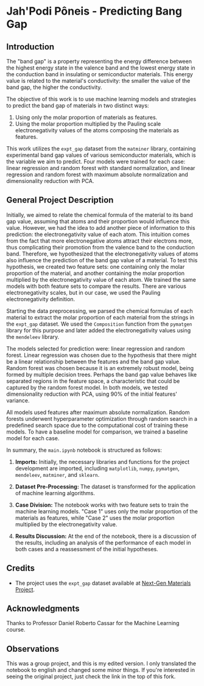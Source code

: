 # Jah'Podi Pôneis - Predicting Bang Gap

## Introduction

The "band gap" is a property representing the energy difference between the highest energy state in the valence band and the lowest energy state in the conduction band in insulating or semiconductor materials. This energy value is related to the material's conductivity: the smaller the value of the band gap, the higher the conductivity.

The objective of this work is to use machine learning models and strategies to predict the band gap of materials in two distinct ways:

1. Using only the molar proportion of materials as features.
2. Using the molar proportion multiplied by the Pauling scale electronegativity values of the atoms composing the materials as features.

This work utilizes the `expt_gap` dataset from the `matminer` library, containing experimental band gap values of various semiconductor materials, which is the variable we aim to predict. Four models were trained for each case: linear regression and random forest with standard normalization, and linear regression and random forest with maximum absolute normalization and dimensionality reduction with PCA.

## General Project Description

Initially, we aimed to relate the chemical formula of the material to its band gap value, assuming that atoms and their proportion would influence this value. However, we had the idea to add another piece of information to this prediction: the electronegativity value of each atom. This intuition comes from the fact that more electronegative atoms attract their electrons more, thus complicating their promotion from the valence band to the conduction band. Therefore, we hypothesized that the electronegativity values of atoms also influence the prediction of the band gap value of a material. To test this hypothesis, we created two feature sets: one containing only the molar proportion of the material, and another containing the molar proportion multiplied by the electronegativity value of each atom. We trained the same models with both feature sets to compare the results. There are various electronegativity scales, but in our case, we used the Pauling electronegativity definition.

Starting the data preprocessing, we parsed the chemical formulas of each material to extract the molar proportion of each material from the strings in the `expt_gap` dataset. We used the `Composition` function from the `pymatgen` library for this purpose and later added the electronegativity values using the `mendeleev` library.

The models selected for prediction were: linear regression and random forest. Linear regression was chosen due to the hypothesis that there might be a linear relationship between the features and the band gap value. Random forest was chosen because it is an extremely robust model, being formed by multiple decision trees. Perhaps the band gap value behaves like separated regions in the feature space, a characteristic that could be captured by the random forest model. In both models, we tested dimensionality reduction with PCA, using 90% of the initial features' variance.

All models used features after maximum absolute normalization. Random forests underwent hyperparameter optimization through random search in a predefined search space due to the computational cost of training these models. To have a baseline model for comparison, we trained a baseline model for each case.

In summary, the `main.ipynb` notebook is structured as follows:

1. **Imports:** Initially, the necessary libraries and functions for the project development are imported, including `matplotlib`, `numpy`, `pymatgen`, `mendeleev`, `matminer`, and `sklearn`.

2. **Dataset Pre-Processing:** The dataset is transformed for the application of machine learning algorithms.

3. **Case Division:** The notebook works with two feature sets to train the machine learning models. "Case 1" uses only the molar proportion of the materials as features, while "Case 2" uses the molar proportion multiplied by the electronegativity value.

4. **Results Discussion:** At the end of the notebook, there is a discussion of the results, including an analysis of the performance of each model in both cases and a reassessment of the initial hypotheses.

## Credits
- The project uses the `expt_gap` dataset available at [Next-Gen Materials Project](https://hackingmaterials.lbl.gov/matminer/dataset_summary.html#expt-gap).

## Acknowledgments

Thanks to Professor Daniel Roberto Cassar for the Machine Learning course.

## Observations

This was a group project, and this is my edited version. I only translated the notebook to english and changed some minor things. If you're interested in seeing the original project, just check the link in the top of this fork.
